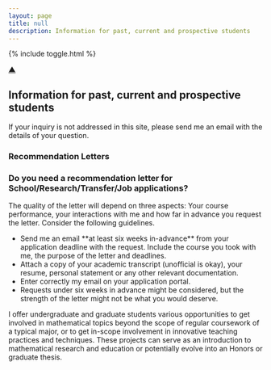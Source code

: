 ```yaml
---
layout: page
title: null
description: Information for past, current and prospective students
---
```


{% include toggle.html %}

<p>
<a href="#" class="scrollUpButton">▲</a>
</p>


## Information for past, current and prospective students

If your inquiry is not addressed in this site, please send me an email with the details of your question.


<h3 class="toggle-btn" onclick="toggleContent('pastStu')" ><span class="toggle-indicator"></span> Recommendation Letters </h3>

  
<div class="hidden-content" id="pastStu">

<!--
  <h3>Want to become a Math a TA/Grader?</h3>
  
  <p>The math department is always looking for students with strong foundations in any math class, excellent communication skills, engagement with peers, and the ability to provide constructive feedback. If you are passionate about helping others succeed in math and enjoy working in a collaborative environment, we encourage you to apply!</p>
  <p>Start by visiting the Department information <a href="https://www.sas.rochester.edu/mth/undergraduate/math-ta-and-grader-jobs.html">here</a>.</p>
  <p>If you want me to recommend you for a position, please consider the following guidelines:</p>
  <ul>
    <li>Even if we did not interact closely in-person during the course, I will be happy to write a recommendation for you.</li>
    <li>The better your performance in the class, the stronger your recommendation will be.</li>
    <li>Reach out to me with at least <strong>two weeks</strong> in advance for me to submit a recommendation. Consider the application deadline and plan accordingly.</li>
	<li>Normally I will write a recommendation if you were a past student. For current students with less than 8 weeks in the semester, I might not be the best person to write this letter for you </li>
    <li>Feel free to ask questions about the position, your expected duties and how to succeed if it is your first time becoming a TA/grader.</li>
  </ul>
  -->
  <h3>Do you need a recommendation letter for School/Research/Transfer/Job applications?</h3>
  <p> The quality of the letter will depend on three aspects: Your course performance, your interactions with me and how far in 
  advance you request the letter. Consider the following guidelines. </p>
  <ul>
  <li> Send me an email **at least six weeks in-advance** from your application deadline with the request. Include the course you took with me, the purpose of the letter and deadlines.  </li>
  <li> Attach a copy of your academic transcript (unofficial is okay), your resume,  personal statement or any other relevant documentation. </li>
  <li> Enter correctly my email on your application portal. </li>
  <li> Requests under six weeks in advance might be considered, but the strength of the letter might not be what you would deserve. </li>
  </ul>
  
</div>


<!--
<h3 class="toggle-btn" onclick="toggleContent('current')" ><span class="toggle-indicator"></span> Grading of current courses </h3>

  
<div class="hidden-content" id="current">
<p> Read the syllabus of the course for a more accurate description of the course policies.  </p>
  <h3>Letter grades and Curving scores </h3>
  <p> Your grade letter is usually assigned according to the standard ranges according to your class final score: </p>
  <p> A (95–100), A- (90–94), B+ (87–89), B (83–86), B- (80–82), C+ (77–79), C (73–76), C- (70–72), D+ (67–69), D (63–66), D- (60-62). E (Below 60)</p>
  <p> Curving scores usually depends on course overall performance, and if a curve will be implemented, it will be communicated to you. Please refrain from asking about curving scores </p>
  <p> If a curve is implemented, it is usually by adjusting the cut-offs for the letter ranges using a piecewise linear function </p>
  <a href="resources/curve.html"> This tool </a> will help you to compute your adjusted score if using a piecewise linear function   
 </div> 
  
<h3 class="toggle-btn" onclick="toggleContent('projects')" ><span class="toggle-indicator"></span> Research and Exploratory Projects </h3>
-->
  
<div class="hidden-content" id="projects">

<p>
  I offer undergraduate and graduate students various opportunities to get involved in mathematical topics beyond the scope of regular coursework of a typical major, or to get in-scope involvement in innovative teaching practices and techniques. These projects can serve as an introduction to mathematical research and education or potentially evolve into an Honors or graduate thesis.
</p>

  
</div>
  
